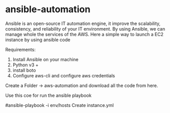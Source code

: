 # ansible-automation

  Ansible is an open-source IT automation engine, it improve the scalability, consistency, and reliability of your IT environment.
  By using Ansible, we can manage whole the services of the AWS. Here a simple way to launch a EC2 instance by using ansible code

Requirements:
1. Install Ansible on your machine
2. Python v3 +
3. install boto
4. Configure aws-cli and configure aws credentials

Create a Folder -> aws-automation and download all the code from here.

Use this coe for run the ansible playbook

 #ansible-playbook -i env/hosts Create instance.yml
